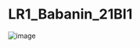 # LR1_Babanin_21BI1
![image](https://user-images.githubusercontent.com/91207832/209799569-98403561-9f2a-4be5-bac7-a472e5bfdb0d.png)
